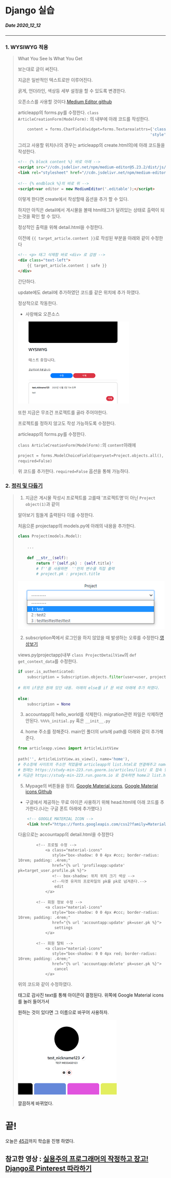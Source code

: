 # Django 실습
##### Date 2020_12_12
---
### 1. WYSIWYG 적용
> What You See Is What You Get
> 
> 보는대로 글이 써진다.
> 
> 지금은 일반적인 텍스트로만 이루어진다.
> 
> 굵게, 언더라인, 색상등 세부 설정을 할 수 있도록 변경한다.
> 
> 오픈소스를 사용할 것이다.[Medium Editor github](https://github.com/yabwe/medium-editor)
> 
> articleapp의 forms.py를 수정한다.
> ```class ArticleCreationForm(ModelForm):``` 의 내부에 아래 코드를 작성한다.
> ```Python
>     content = forms.CharField(widget=forms.Textarea(attrs={'class': 'editable text-left',
>                                                           'style': 'height: auto;'}))
> ```
> 
> 그리고 사용할 위치(나의 경우는 articleapp의 create.html의)에 아래 코드들을 작성한다.
> ```html
> <!-- {% block content %} 바로 아래 -->
> <script src="//cdn.jsdelivr.net/npm/medium-editor@5.23.2/dist/js/medium-editor.min.js"></script>
> <link rel="stylesheet" href="//cdn.jsdelivr.net/npm/medium-editor@5.23.2/dist/css/medium-editor.min.css" type="text/css" media="screen" charset="utf-8">\
> 
> <!-- {% endblock %}의 바로 위 -->
> <script>var editor = new MediumEditor('.editable');</script>
> ```
> 
> 이렇게 한다면 create에서 작성할때 옵션을 추가 할 수 있다.
> 
> 하지만 아직은  detail에서 게시물을 볼때 html태그가 달려있는 상태로 출력이 되는것을 확인 할 수 있다.
> 
> 정상적인 출력을 위해 detail.html을 수정한다.
> 
> 이전에 ```{{ target_article.content }}```로 작성된 부분을 아래와 같이 수정한다
> 
> ```html
> <!-- <p> 태그 삭제함 바로 <div> 로 감쌈 -->
> <div class="text-left">
>     {{ target_article.content | safe }}
> </div>
> ```
> 간단하다.
> 
> update에도 detail에 추가하였던 코드를 같은 위치에 추가 하였다.
> 
> 정상적으로 작동한다.
> 
> - 사랑해요 오픈소스
> 
> ![wysiwyg](./image/Django23/Django_23_1.png)
> 
> 또한 지금은 무조건 프로젝트를 골라 주어야한다.
> 
> 프로젝트를 정하지 않고도 작성 가능하도록 수정한다.
> 
> articleapp의 forms.py를 수정한다.
> 
> ```class ArticleCreationForm(ModelForm):```의 ```content```아래에
> 
> ```project = forms.ModelChoiceField(queryset=Project.objects.all(), required=False)```
> 
> 위 코드를 추가한다. ```required=False``` 옵션을 통해 가능하다.
> 
### 2. [정리 및 다듬기](https://www.youtube.com/watch?v=H9wS7PUJx4o&list=PLQFurmxCuZ2RVfilzQB5rCGWuODBf4Qjo&index=46)
> 1. 지금은 게시물 작성시 프로젝트를 고를때 '프로젝트명'이 아닌 ```Project object(1)```과 같이
> 
> 알아보기 힘들게 출력된다 이를 수정한다.
> 
> 처음으론 projectapp의 models.py에 아래의 내용을 추가한다.
> 
> ```Python
> class Project(models.Model):
>     
>     ...
>     
>     def __str__(self):
>         return f'{self.pk} : {self.title}'
>         # f''를 사용하면  ''안의 변수를 직접 출력
>         # project.pk : project.title
> ```
> 
> ![project_name](./image/Django23/Django_23_2.png)
> 
> 2. subscription쪽에서 로그인을 하지 않았을 때 발생하는 오류를 수정한다.[영상보기](https://www.youtube.com/watch?v=H9wS7PUJx4o&list=PLQFurmxCuZ2RVfilzQB5rCGWuODBf4Qjo&index=46&t=170)
> 
> views.py(projectapp)내부 ```class ProjectDetailView```의 ```def get_context_data```를 수정한다.
> 
> ```Python
> if user.is_authenticated:
>     subscription = Subscription.objects.filter(user=user, project=project)
>     
> # 위의 if문은 원래 있던 내용. 아래의 else를 if 문 바로 아래에 추가 하였다.
> 
> else:
>     subscription = None
> ```
> 
> 3. accountapp의 hello_world를 삭제한다.
> migration관련 파일은 삭제하면 안된다.
> ```%%%%_initial.py``` 혹은 ```__init__.py```
> 
> 4. home 주소를 정해준다.
> main인 폴더의 urls에 path를 아래와 같이 추가해 준다.
> ```Python
> from articleapp.views import ArticleListView
> 
> path('', ArticleListView.as_view(), name='home'),
> # 주소창에 사이트의 주소만 적었을때 articleapp의 list.html로 연결해주고 name는 home로
> # 원래는 https://study-min-223.run.goorm.io/articles/list/ 로 접속 했다면
> # 지금은 https://study-min-223.run.goorm.io 로 접속하면 home고 list.html이 출력
> ```
> 
> 5. Mypage의 버튼들을 정리.
> [Google Material icons](https://material.io/resources/icons/?style=baseline), [Google Material icons Github](https://github.com/google/material-design-icons)
> - 구글에서 제공하는 무료 아이콘
> 사용하기 위해 head.html에 아래 코드를 추가한다.(나는 구글 폰트 아래에 추가했다.)
> ```html
>     <!-- GOOGLE MATERIAL ICON -->
>     <link href="https://fonts.googleapis.com/css2?family=Material+Icons" rel="stylesheet">
> ```
> 
> 다음으로는 accountapp의 detail.html을 수정한다
> ```
>         <!-- 프로필 수정 -->
>             <a class="material-icons"
>                style="box-shadow: 0 0 4px #ccc; border-radius: 10rem; padding: .4rem;"
>                href="{% url 'profileapp:update' pk=target_user.profile.pk %}">
>                <!-- box-shadow: 위치 위치 크기 색상 -->
>                <!--타겟 유저의 프로파일의 pk를 pk로 넘겨준다.-->
>                 edit
>             </a>
>             
>         <!-- 회원 정보 수정 -->
>             <a class="material-icons"
>                style="box-shadow: 0 0 4px #ccc; border-radius: 10rem; padding: .4rem;"
>                href="{% url 'accountapp:update' pk=user.pk %}">
>                 settings
>             </a>
>             
>         <!-- 회원 탈퇴 -->
>             <a class="material-icons"
>                style="box-shadow: 0 0 4px red; border-radius: 10rem; padding: .4rem;"
>                href="{% url 'accountapp:delete' pk=user.pk %}">
>                 cancel
>             </a>
> ```
> 위의 코드와 같이 수정하였다.
> 
> <a>태그로 감사진 text를 통해 아이콘이 결정된다. 위쪽에 Google Material icons를 눌러 들어가서
> 
> 원하는 것이 있다면 그 이름으로 바꾸어 사용하자.
> 
> ![account_deatil](./image/Django23/Django_23_3.png)
> 
> 깔끔하게 바뀌었다.
> 
# 끝!
오늘은 [45강](https://www.youtube.com/watch?v=H9wS7PUJx4o&list=PLQFurmxCuZ2RVfilzQB5rCGWuODBf4Qjo&index=46)까지 학습을 진행 하였다.
## 참고한 영상 : [실용주의 프로그래머의 작정하고 장고! Django로 Pinterest 따라하기](https://www.youtube.com/playlist?list=PLQFurmxCuZ2RVfilzQB5rCGWuODBf4Qjo)
